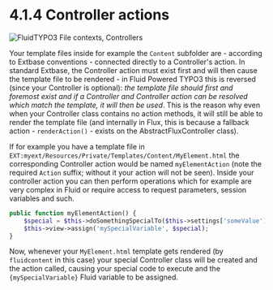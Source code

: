 4.1.4 Controller actions
========================

![FluidTYPO3 File contexts, Controllers](../Images/FileContext/Controllers.svgz)

Your template files inside for example the `Content` subfolder are - according to Extbase conventions - connected directly to a
Controller's action. In standard Extbase, the Controller action must exist first and will then cause the template file to be
rendered - in Fluid Powered TYPO3 this is reversed (since your Controller is optional): *the template file should first and
foremost exist and if a Controller and Controller action can be resolved which match the template, it will then be used*. This is
the reason why even when your Controller class contains no action methods, it will still be able to render the template file (and
internally in Flux, this is because a fallback action - `renderAction()` - exists on the AbstractFluxController class).

If for example you have a template file in `EXT:myext/Resources/Private/Templates/Content/MyElement.html` the corresponding
Controller action would be named `myElementAction` (note the required `Action` suffix; without it your action will not be seen).
Inside your controller action you can then perform operations which for example are very complex in Fluid or require access to
request parameters, session variables and such.

```php
public function myElementAction() {
	$special = $this->doSomethingSpecialTo($this->settings['someValue']);
    $this->view->assign('mySpecialVariable', $special);
}
```

Now, whenever your `MyElement.html` template gets rendered (by `fluidcontent` in this case) your special Controller class will be
created and the action called, causing your special code to execute and the `{mySpecialVariable}` Fluid variable to be assigned.
